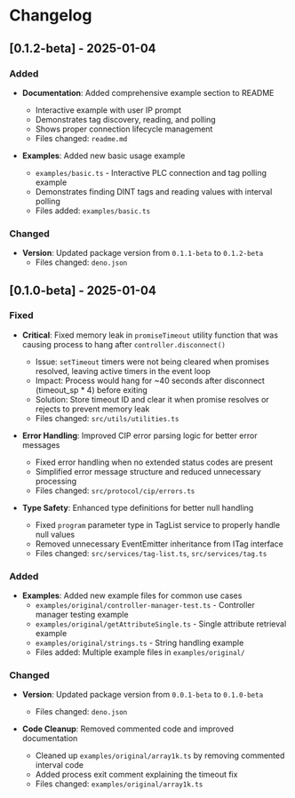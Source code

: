 # Changelog

## [0.1.2-beta] - 2025-01-04

### Added

- **Documentation**: Added comprehensive example section to README
  - Interactive example with user IP prompt
  - Demonstrates tag discovery, reading, and polling
  - Shows proper connection lifecycle management
  - Files changed: `readme.md`

- **Examples**: Added new basic usage example
  - `examples/basic.ts` - Interactive PLC connection and tag polling example
  - Demonstrates finding DINT tags and reading values with interval polling
  - Files added: `examples/basic.ts`

### Changed

- **Version**: Updated package version from `0.1.1-beta` to `0.1.2-beta`
  - Files changed: `deno.json`

## [0.1.0-beta] - 2025-01-04

### Fixed

- **Critical**: Fixed memory leak in `promiseTimeout` utility function that was
  causing process to hang after `controller.disconnect()`
  - Issue: `setTimeout` timers were not being cleared when promises resolved,
    leaving active timers in the event loop
  - Impact: Process would hang for ~40 seconds after disconnect (timeout_sp * 4)
    before exiting
  - Solution: Store timeout ID and clear it when promise resolves or rejects to
    prevent memory leak
  - Files changed: `src/utils/utilities.ts`

- **Error Handling**: Improved CIP error parsing logic for better error messages
  - Fixed error handling when no extended status codes are present
  - Simplified error message structure and reduced unnecessary processing
  - Files changed: `src/protocol/cip/errors.ts`

- **Type Safety**: Enhanced type definitions for better null handling
  - Fixed `program` parameter type in TagList service to properly handle null
    values
  - Removed unnecessary EventEmitter inheritance from ITag interface
  - Files changed: `src/services/tag-list.ts`, `src/services/tag.ts`

### Added

- **Examples**: Added new example files for common use cases
  - `examples/original/controller-manager-test.ts` - Controller manager testing
    example
  - `examples/original/getAttributeSingle.ts` - Single attribute retrieval
    example
  - `examples/original/strings.ts` - String handling example
  - Files added: Multiple example files in `examples/original/`

### Changed

- **Version**: Updated package version from `0.0.1-beta` to `0.1.0-beta`
  - Files changed: `deno.json`

- **Code Cleanup**: Removed commented code and improved documentation
  - Cleaned up `examples/original/array1k.ts` by removing commented interval
    code
  - Added process exit comment explaining the timeout fix
  - Files changed: `examples/original/array1k.ts`
